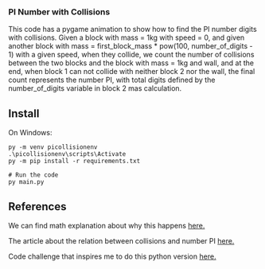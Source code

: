 ### PI Number with Collisions

This code has a pygame animation to show how to find the PI number digits with collisions. Given a block with mass = 1kg with speed = 0, and given another block with mass = first_block_mass * pow(100, number_of_digits - 1) with a given speed, when they collide, we count the number of collisions between the two blocks and the block with mass = 1kg and wall, and at the end, when block 1 can not collide with neither block 2 nor the wall, the final count represents the number PI, with total digits defined by the number_of_digits variable in block 2 mas calculation.

## Install
On Windows:
```
py -m venv picollisionenv
.\picollisionenv\scripts\Activate
py -m pip install -r requirements.txt

# Run the code
py main.py
```

## References
We can find math explanation about why this happens [here.](https://www.youtube.com/watch?v=HEfHFsfGXjs)

The article about the relation between collisions and number PI [here.](https://www.maths.tcd.ie/~lebed/Galperin.%20Playing%20pool%20with%20pi.pdf)

Code challenge that inspires me to do this python version [here.](https://www.youtube.com/watch?v=PoW8g67XNxA)